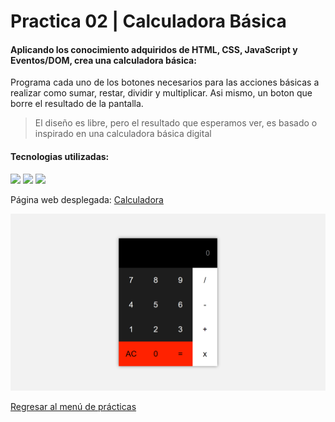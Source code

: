 # Practica 02 | Calculadora Básica

#### Aplicando los conocimiento adquiridos de HTML, CSS, JavaScript y Eventos/DOM, crea una calculadora básica:

Programa cada uno de los botones necesarios para las acciones básicas a realizar como sumar, restar, dividir y multiplicar. Asi mismo, un boton que borre el resultado de la pantalla.

> El diseño es libre, pero el resultado que esperamos ver, es basado o inspirado en una calculadora básica digital

#### Tecnologias utilizadas:

<img src="https://img.shields.io/badge/HTML5-ff895e?style=for-the-badge&logo=html5&logoColor=black"> <img src="https://img.shields.io/badge/CSS-78a1ff?&style=for-the-badge&logo=css3&logoColor=black"> <img src="https://img.shields.io/badge/JavaScript-ffec79?style=for-the-badge&logo=javascript&logoColor=black">

Página web desplegada: [Calculadora][calculadora]

[calculadora]: https://iamdanihdz.github.io/DEVF-JS-Calculadora/

<img src="https://github.com/iamDaniHdz/DEVF-JS-Calculadora/blob/master/assets/calculadora.png">

[Regresar al menú de prácticas][practicas]

[practicas]: https://github.com/iamDaniHdz/DEVF-Intro-JavaScript/tree/master/practicas
